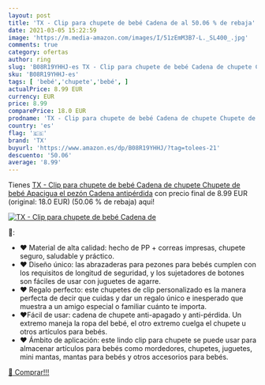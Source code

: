 ```yaml
---
layout: post
title: 'TX - Clip para chupete de bebé Cadena de al 50.06 % de rebaja'
date: 2021-03-05 15:22:59
image: 'https://m.media-amazon.com/images/I/51zEmM3B7-L._SL400_.jpg'
comments: true
category: ofertas
author: ring
slug: 'B08R19YHHJ-es TX - Clip para chupete de bebé Cadena de chupete Chupete...'
sku: 'B08R19YHHJ-es'
tags: [ 'bebé','chupete','bebé', ]
actualPrice: 8.99 EUR
currency: EUR
price: 8.99
comparePrice: 18.0 EUR
prodname: 'TX - Clip para chupete de bebé Cadena de chupete Chupete de bebé Apacigua el pezón Cadena antipérdida'
country: 'es'
flag: '🇪🇸'
brand: 'TX'
buyurl: 'https://www.amazon.es/dp/B08R19YHHJ/?tag=tolees-21'
descuento: '50.06'
average: '8.99'
---
```


Tienes [TX - Clip para chupete de bebé Cadena de chupete Chupete de bebé Apacigua el pezón Cadena antipérdida](https://www.amazon.es/dp/B08R19YHHJ/?tag=tolees-21) con precio final de  8.99 EUR (original: 18.0 EUR) (50.06 %  de rebaja) aqui!

[![TX - Clip para chupete de bebé Cadena de](https://m.media-amazon.com/images/I/51zEmM3B7-L._SL400_.jpg)](https://www.amazon.es/dp/B08R19YHHJ/?tag=tolees-21)

🔎:

- ❤ Material de alta calidad: hecho de PP + correas impresas, chupete seguro, saludable y práctico.
- ❤ Diseño único: las abrazaderas para pezones para bebés cumplen con los requisitos de longitud de seguridad, y los sujetadores de botones son fáciles de usar con juguetes de agarre.
- ❤ Regalo perfecto: este chupetes de clip personalizado es la manera perfecta de decir que cuidas y dar un regalo único e inesperado que muestra a un amigo especial o familiar cuánto te importa.
- ❤Fácil de usar: cadena de chupete anti-apagado y anti-pérdida. Un extremo maneja la ropa del bebé, el otro extremo cuelga el chupete u otros artículos para bebés.
- ❤ Ámbito de aplicación: este lindo clip para chupete se puede usar para almacenar artículos para bebés como mordedores, chupetes, juguetes, mini mantas, mantas para bebés y otros accesorios para bebés.

[🛒 Comprar!!!](https://www.amazon.es/dp/B08R19YHHJ/?tag=tolees-21)
